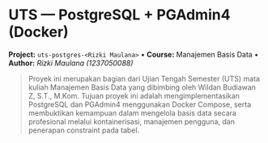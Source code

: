 # UTS — PostgreSQL + PGAdmin4 (Docker)

**Project:** `uts-postgres-<Rizki Maulana>` • **Course:** Manajemen Basis Data • **Author:** *Rizki Maulana (1237050088)*

> Proyek ini merupakan bagian dari Ujian Tengah Semester (UTS) mata kuliah Manajemen Basis Data yang dibimbing oleh Wildan Budiawan Z, S.T., M.Kom. Tujuan proyek ini adalah mengimplementasikan PostgreSQL dan PGAdmin4 menggunakan Docker Compose, serta membuktikan kemampuan dalam mengelola basis data secara profesional melalui kontainerisasi, manajemen pengguna, dan penerapan constraint pada tabel.
